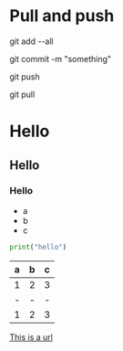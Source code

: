 # Pull and push

git add --all

git commit -m "something"

git push

git pull

# Hello
## Hello
### Hello

* a
* b
* c

```python
print("hello")
```

|a|b|c|
|-|-|-|
|1|2|3|
|-|-|-|
|1|2|3|

[This is a url](https://play.typeracer.com/)
